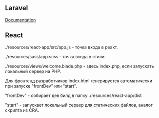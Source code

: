 ## Laravel

[Documentation](https://laravel.com/docs)

## React

./resources/react-app/src/app.js - точка входа в реакт.

./resources/sass/app.scss - точка входа в стили.

./resources/views/welcome.blade.php - здесь index.php, если запускать локальный сервер на PHP.

Для фронтенд разработчиков index.html генерируется автоматически при запуске "frontDev" или "start".

"frontDev" - собирает дев билд в папку ./resources/react-app/dist

"start" - запускает локальный сервер для статических файлов, аналог скрипта из CRA.

